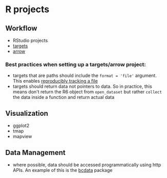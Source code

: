 # R projects

## Workflow

- RStudio projects
- [targets](https://books.ropensci.org/targets)
- [arrow](https://arrow.apache.org/docs/r/)

### Best practices when setting up a targets/arrow project:

- targets that are paths should include the `format = 'file'` argument. This enables [reproducibly tracking a file](https://books.ropensci.org/targets/files.html#external-input-files)
- targets should return data not pointers to data. So in practice, this means don't return the R6 object from `open_dataset` but rather `collect` the data inside a function and return actual data

## Visualization

- ggplot2
- tmap
- mapview


## Data Management
- where possible, data should be accessed programmatically using http APIs. An example of this is the [bcdata](https://bcgov.github.io/bcdata/) package


